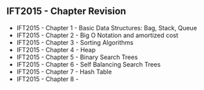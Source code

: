## IFT2015 - Chapter Revision

- IFT2015 - Chapter 1 - Basic Data Structures: Bag, Stack, Queue
- IFT2015 - Chapter 2 - Big O Notation and amortized cost
- IFT2015 - Chapter 3 - Sorting Algorithms
- IFT2015 - Chapter 4 - Heap
- IFT2015 - Chapter 5 - Binary Search Trees
- IFT2015 - Chapter 6 - Self Balancing Search Trees
- IFT2015 - Chapter 7 - Hash Table
- IFT2015 - Chapter 8 -

